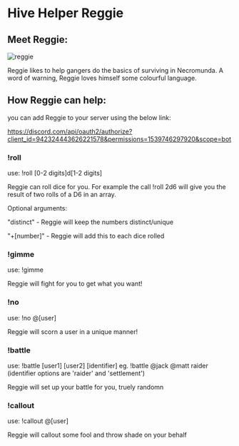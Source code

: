 # Hive Helper Reggie

## Meet Reggie:

![reggie](https://i.pinimg.com/originals/73/d3/ff/73d3ff7f8973b1babe1dccfbb0f09f9b.jpg)

Reggie likes to help gangers do the basics of surviving in Necromunda. A word of warning, Reggie loves himself some colourful language.

## How Reggie can help:

you can add Reggie to your server using the below link:

https://discord.com/api/oauth2/authorize?client_id=942324443626221578&permissions=1539746297920&scope=bot

### !roll

use: !roll [0-2 digits]d[1-2 digits]
  
  Reggie can roll dice for you. For example the call !roll 2d6 will give you the result of two rolls of a D6 in an array. 

Optional arguments: 
  
  "distinct" - Reggie will keep the numbers distinct/unique
  
  "+[number]" - Reggie will add this to each dice rolled
 
### !gimme

use: !gimme

  Reggie will fight for you to get what you want!
  
### !no
  
use: !no @[user]

  Reggie will scorn a user in a unique manner!

### !battle
  
use: !battle [user1] [user2] [identifier] eg. !battle @jack @matt raider (identifier options are 'raider' and 'settlement')

  Reggie will set up your battle for you, truely randomn
 
### !callout
  
use: !callout @[user]

  Reggie will callout some fool and throw shade on your behalf
